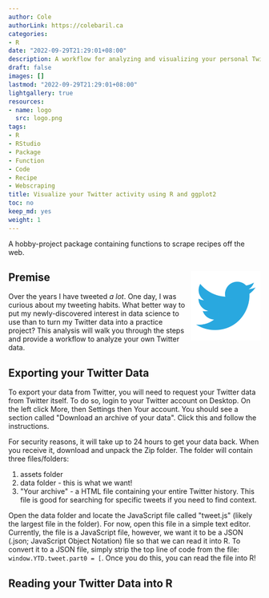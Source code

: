 ```yaml
---
author: Cole
authorLink: https://colebaril.ca
categories:
- R
date: "2022-09-29T21:29:01+08:00"
description: A workflow for analyzing and visualizing your personal Twitter data. 
draft: false
images: []
lastmod: "2022-09-29T21:29:01+08:00"
lightgallery: true
resources:
- name: logo
  src: logo.png
tags:
- R
- RStudio
- Package
- Function
- Code
- Recipe
- Webscraping
title: Visualize your Twitter activity using R and ggplot2
toc: no
keep_md: yes
weight: 1
---
```


A hobby-project package containing functions to scrape recipes off the web. 

<!--more-->

## Premise <img src='logo-twitter-png-5860.png' align="right" height="139" />

Over the years I have tweeted *a lot*. One day, I was curious about my tweeting habits. 
What better way to put my newly-discovered interest in data science to use than to turn my 
Twitter data into a practice project? This analysis will walk you through the steps and provide 
a workflow to analyze your own Twitter data.

## Exporting your Twitter Data

To export your data from Twitter, you will need to request your Twitter data
from Twitter itself. To do so, login to your Twitter account on Desktop. On the left 
click More, then Settings then Your account. You should see a section called 
"Download an archive of your data". Click this and follow the instructions. 

For security reasons, it will take up to 24 hours to get your data back. When you
receive it, download and unpack the Zip folder. The folder will contain three files/folders:

1. assets folder
2. data folder - this is what we want!
3. "Your archive" - a HTML file containing your entire Twitter history. This file is good for searching for specific tweets if you need to find context.

Open the data folder and locate the JavaScript file called "tweet.js" (likely the largest file in the folder). 
For now, open this file in a simple text editor. Currently, the file is a JavaScript file, however, we want it 
to be a JSON (.json; JavaScript Object Notation) file so that we can read it into R. To convert it to a JSON file, simply strip the top line 
of code from the file: `window.YTD.tweet.part0 = [`. Once you do this, you can read the file into R! 

## Reading your Twitter Data into R

